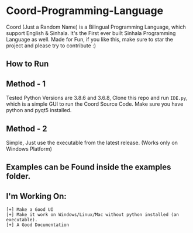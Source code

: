 # Coord-Programming-Language
Coord (Just a Random Name) is a Bilingual Programming Language, which support English &amp; Sinhala. It's the First ever built Sinhala Programming Language as well. Made for Fun, if you like this, make sure to star the project and please try to contribute :)

## How to Run

## Method - 1
Tested Python Versions are 3.8.6 and 3.6.8,
Clone this repo and run `IDE.py`, which is a simple GUI to run the Coord Source Code. Make sure you have python and pyqt5 installed.

## Method - 2
Simple, Just use the executable from the latest release. (Works only on Windows Platform)

## Examples can be Found inside the examples folder.

## I'm Working On:
```
[+] Make a Good UI
[+] Make it work on Windows/Linux/Mac without python installed (an executable).
[+] A Good Documentation
```
